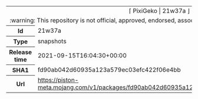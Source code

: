 <html><table>
<tr><td colspan="2" align="center"><img width="0" height="0"><br/>⌈ PixiGeko | 21w37a ⌋<br/><img width="0" height="0"></td></tr>
<tr><td colspan="2" align="center"><img width="0" height="0"><br/>
:warning: This repository is not official, approved, endorsed, associated or connected with Mojang :warning:
<br/><img width="0" height="0"></td></tr>
<tr><th>Id</th><td>21w37a</td></tr>
<tr><th>Type</th><td>snapshots</td></tr>
<tr><th>Release time</th><td>2021-09-15T16:04:30+00:00</td></tr>
<tr><th>SHA1</th><td>fd90ab042d60935a123a579ec03efc422f06e4bb</td></tr>
<tr><th>Url</th><td><a href="https://piston-meta.mojang.com/v1/packages/fd90ab042d60935a123a579ec03efc422f06e4bb/21w37a.json">https://piston-meta.mojang.com/v1/packages/fd90ab042d60935a123a579ec03efc422f06e4bb/21w37a.json</a></td></tr>